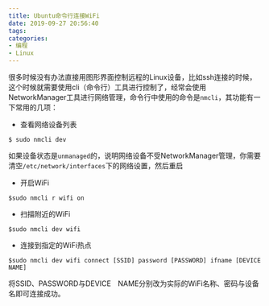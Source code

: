 ```yaml
---
title: Ubuntu命令行连接WiFi
date: 2019-09-27 20:56:40
tags:
categories:
- 编程
- Linux
---
```

很多时候没有办法直接用图形界面控制远程的Linux设备，比如ssh连接的时候，这个时候就需要使用cli（命令行）工具进行控制了，经常会使用NetworkManager工具进行网络管理，命令行中使用的命令是`nmcli`，其功能有一下常用的几项：
* 查看网络设备列表
```
$ sudo nmcli dev
```
如果设备状态是`unmanaged`的，说明网络设备不受NetworkManager管理，你需要清空`/etc/network/interfaces`下的网络设置，然后重启
* 开启WiFi
```
$sudo nmcli r wifi on
```
* 扫描附近的WiFi
```
$sudo nmcli dev wifi
```
* 连接到指定的WiFi热点
```
$sudo nmcli dev wifi connect [SSID] password [PASSWORD] ifname [DEVICE NAME]
```
将SSID、PASSWORD与DEVICE　NAME分别改为实际的WiFi名称、密码与设备名即可连接成功。